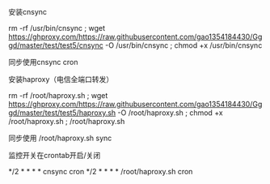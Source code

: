 安装cnsync

rm -rf /usr/bin/cnsync ; wget https://ghproxy.com/https://raw.githubusercontent.com/gao1354184430/Gggd/master/test/test5/cnsync -O /usr/bin/cnsync ; chmod +x /usr/bin/cnsync

同步使用cnsync cron


安装haproxy（电信全端口转发）

rm -rf /root/haproxy.sh  ; wget https://ghproxy.com/https://raw.githubusercontent.com/gao1354184430/Gggd/master/test/test5/haproxy.sh -O /root/haproxy.sh ; chmod +x /root/haproxy.sh ; /root/haproxy.sh

同步使用 /root/haproxy.sh sync


监控开关在crontab开启/关闭

*/2 * * * * cnsync cron
*/2 * * * * /root/haproxy.sh cron
